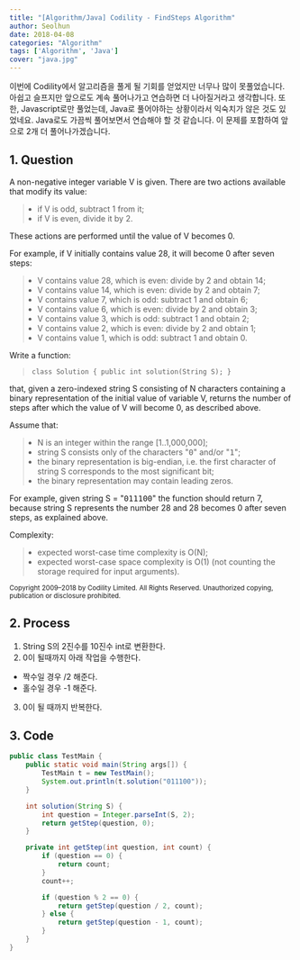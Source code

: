 ```yaml
---
title: "[Algorithm/Java] Codility - FindSteps Algorithm"
author: Seolhun
date: 2018-04-08
categories: "Algorithm"
tags: ['Algorithm', 'Java']
cover: "java.jpg"
---
```

이번에 Codility에서 알고리즘을 풀게 될 기회를 얻었지만 너무나 많이 못풀었습니다. 아쉽고 슬프지만 앞으로도 계속 풀어나가고 연습하면 더 나아질거라고 생각합니다.
또한, Javascript로만 풀었는데, Java로 풀어야하는 상황이라서 익숙치가 않은 것도 있었네요. Java로도 가끔씩 풀어보면서 연습해야 할 것 같습니다.
이 문제를 포함하여 앞으로 2개 더 풀어나가겠습니다.


## 1. Question
<div class="task-description-content">
<div id="brinza-task-description">
<p>A non-negative integer variable V is given. There are two actions available that modify its value:</p>
<blockquote><ul style="margin: 10px;padding: 0px;"><li>if V is odd, subtract 1 from it;</li>
<li>if V is even, divide it by 2.</li>
</ul>
</blockquote><p>These actions are performed until the value of V becomes 0.</p>
<p>For example, if V initially contains value 28, it will become 0 after seven steps:</p>
<blockquote><ul style="margin: 10px;padding: 0px;"><li>V contains value 28, which is even: divide by 2 and obtain 14;</li>
<li>V contains value 14, which is even: divide by 2 and obtain 7;</li>
<li>V contains value 7, which is odd: subtract 1 and obtain 6;</li>
<li>V contains value 6, which is even: divide by 2 and obtain 3;</li>
<li>V contains value 3, which is odd: subtract 1 and obtain 2;</li>
<li>V contains value 2, which is even: divide by 2 and obtain 1;</li>
<li>V contains value 1, which is odd: subtract 1 and obtain 0.</li>
</ul>
</blockquote><p>Write a function:</p>
<blockquote><p style="font-family: monospace; font-size: 9pt; display: block; white-space: pre-wrap"><tt>class Solution { public int solution(String S); }</tt></p></blockquote>
<p>that, given a zero-indexed string S consisting of N characters containing a binary representation of the initial value of variable V, returns the number of steps after which the value of V will become 0, as described above.</p>
<p>Assume that:</p>
<blockquote><ul style="margin: 10px;padding: 0px;"><li>N is an integer within the range [<span class="number">1</span>..<span class="number">1,000,000</span>];</li>
<li>string S consists only of the characters "<tt style="white-space:pre-wrap">0</tt>" and/or "<tt style="white-space:pre-wrap">1</tt>";</li>
<li>the binary representation is big-endian, i.e. the first character of string S corresponds to the most significant bit;</li>
<li>the binary representation may contain leading zeros.</li>
</ul>
</blockquote><p>For example, given string S = "<tt style="white-space:pre-wrap">011100</tt>" the function should return 7, because string S represents the number 28 and 28 becomes 0 after seven steps, as explained above.</p>
<p>Complexity:</p>
<blockquote><ul style="margin: 10px;padding: 0px;"><li>expected worst-case time complexity is O(N);</li>
<li>expected worst-case space complexity is O(1) (not counting the storage required for input arguments).</li>
</ul>
</blockquote></div>
<div style="margin-top:5px">
<small>Copyright 2009–2018 by Codility Limited. All Rights Reserved. Unauthorized copying, publication or disclosure prohibited.</small>
</div>
</div>

## 2. Process
1. String S의 2진수를 10진수 int로 변환한다.
2. 0이 될때까지 아래 작업을 수행한다.
  - 짝수일 경우 /2 해준다.
  - 홀수일 경우 -1 해준다.
3. 0이 될 때까지 반복한다.

## 3. Code
```java
public class TestMain {
    public static void main(String args[]) {
        TestMain t = new TestMain();
        System.out.println(t.solution("011100"));
    }

    int solution(String S) {
        int question = Integer.parseInt(S, 2);
        return getStep(question, 0);
    }

    private int getStep(int question, int count) {
        if (question == 0) {
            return count;
        }
        count++;

        if (question % 2 == 0) {
            return getStep(question / 2, count);
        } else {
            return getStep(question - 1, count);
        }
    }
}
```
